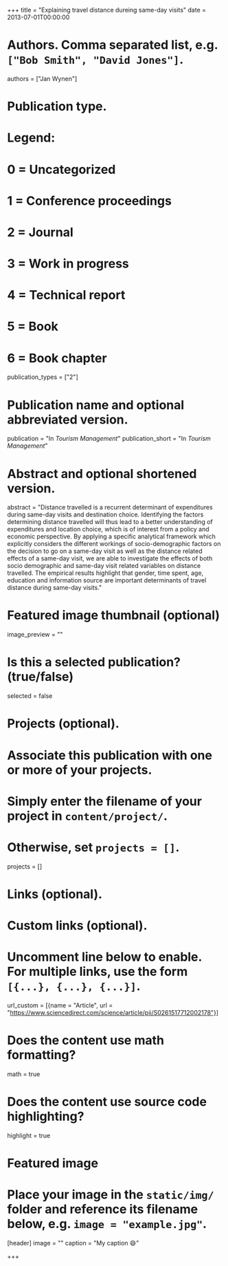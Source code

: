 +++
title = "Explaining travel distance dureing same-day visits"
date = 2013-07-01T00:00:00

# Authors. Comma separated list, e.g. `["Bob Smith", "David Jones"]`.
authors = ["Jan Wynen"]

# Publication type.
# Legend:
# 0 = Uncategorized
# 1 = Conference proceedings
# 2 = Journal
# 3 = Work in progress
# 4 = Technical report
# 5 = Book
# 6 = Book chapter
publication_types = ["2"]

# Publication name and optional abbreviated version.
publication = "In *Tourism Management*"
publication_short = "In *Tourism Management*"

# Abstract and optional shortened version.
abstract = "Distance travelled is a recurrent determinant of expenditures during same-day visits and destination choice. Identifying the factors determining distance travelled will thus lead to a better understanding of expenditures and location choice, which is of interest from a policy and economic perspective. By applying a specific analytical framework which explicitly considers the different workings of socio-demographic factors on the decision to go on a same-day visit as well as the distance related effects of a same-day visit, we are able to investigate the effects of both socio demographic and same-day visit related variables on distance travelled. The empirical results highlight that gender, time spent, age, education and information source are important determinants of travel distance during same-day visits."

# Featured image thumbnail (optional)
image_preview = ""

# Is this a selected publication? (true/false)
selected = false

# Projects (optional).
#   Associate this publication with one or more of your projects.
#   Simply enter the filename of your project in `content/project/`.
#   Otherwise, set `projects = []`.
projects = []

# Links (optional).


# Custom links (optional).
#   Uncomment line below to enable. For multiple links, use the form `[{...}, {...}, {...}]`.
url_custom = [{name = "Article", url = "https://www.sciencedirect.com/science/article/pii/S0261517712002178"}]

# Does the content use math formatting?
math = true

# Does the content use source code highlighting?
highlight = true

# Featured image
# Place your image in the `static/img/` folder and reference its filename below, e.g. `image = "example.jpg"`.
[header]
image = ""
caption = "My caption :smile:"

+++


